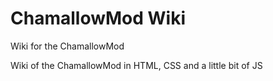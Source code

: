 # ChamallowMod Wiki
 Wiki for the ChamallowMod

Wiki of the ChamallowMod in HTML, CSS and a little bit of JS